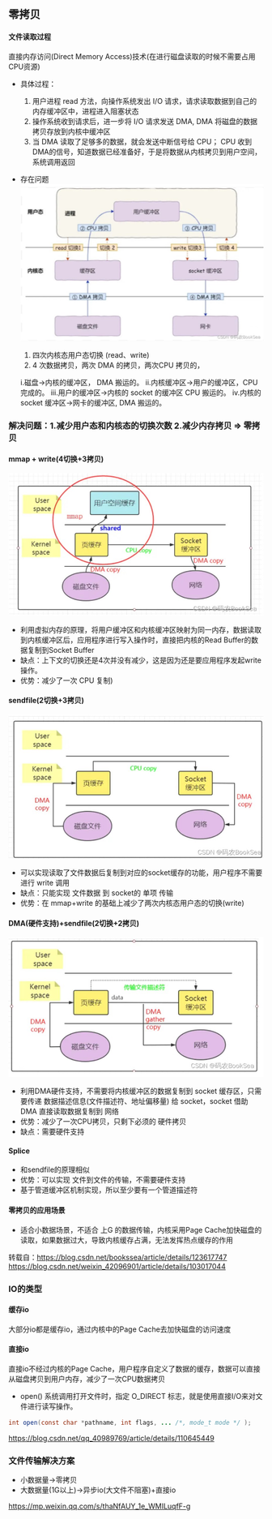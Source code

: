 ## 零拷贝

#### 文件读取过程
直接内存访问(Direct Memory Access)技术(在进行磁盘读取的时候不需要占用CPU资源)
* 具体过程：

    1. 用户进程 read 方法，向操作系统发出 I/O 请求，请求读取数据到自己的内存缓冲区中，进程进入阻塞状态
    2. 操作系统收到请求后，进一步将 I/O 请求发送 DMA, DMA 将磁盘的数据拷贝存放到内核中缓冲区
    3. 当 DMA 读取了足够多的数据，就会发送中断信号给 CPU； CPU 收到 DMA的信号，知道数据已经准备好，于是将数据从内核拷贝到用户空间，系统调用返回


* 存在问题
![6](./image/6.jpg)    
    1. 四次内核态用户态切换 (read、write)
    2. 4 次数据拷贝，两次 DMA 的拷贝，两次CPU 拷贝的，

    i.磁盘->内核的缓冲区， DMA 搬运的。
    ii.内核缓冲区->用户的缓冲区，CPU 完成的。
    iii.用户的缓冲区->内核的 socket 的缓冲区 CPU 搬运的。
    iv.内核的 socket 缓冲区->网卡的缓冲区, DMA 搬运的。


### 解决问题：1.减少用户态和内核态的切换次数 2.减少内存拷贝 => 零拷贝

#### mmap + write(4切换+3拷贝)
![7](./image/7.jpg)   
* 利用虚拟内存的原理，将用户缓冲区和内核缓冲区映射为同一内存，数据读取到内核缓冲区后，应用程序进行写入操作时，直接把内核的Read Buffer的数据复制到Socket Buffer
* 缺点：上下文的切换还是4次并没有减少，这是因为还是要应用程序发起write操作。
* 优势：减少了一次 CPU 复制)

#### sendfile(2切换+3拷贝)
![8](./image/8.jpg)  
* 可以实现读取了文件数据后复制到对应的socket缓存的功能，用户程序不需要进行 write 调用
* 缺点：只能实现 文件数据 到 socket的 单项 传输
* 优势：在 mmap+write 的基础上减少了两次内核态用户态的切换(write)

#### DMA(硬件支持)+sendfile(2切换+2拷贝)
![9](./image/9.jpg)
* 利用DMA硬件支持，不需要将内核缓冲区的数据复制到 socket 缓存区，只需要传递 数据描述信息(文件描述符、地址偏移量) 给 socket，socket 借助 DMA 直接读取数据复制到 网络
* 优势：减少了一次CPU拷贝，只剩下必须的 硬件拷贝
* 缺点：需要硬件支持

#### Splice
* 和sendfile的原理相似
* 优势：可以实现 文件到文件的传输，不需要硬件支持
* 基于管道缓冲区机制实现，所以至少要有一个管道描述符


#### 零拷贝的应用场景
* 适合小数据场景，不适合 上G 的数据传输，内核采用Page Cache加快磁盘的读取，如果数据过大，导致内核缓存占满，无法发挥热点缓存的作用


转载自：https://blog.csdn.net/bookssea/article/details/123617747   
https://blog.csdn.net/weixin_42096901/article/details/103017044

### IO的类型
#### 缓存io
大部分io都是缓存io，通过内核中的Page Cache去加快磁盘的访问速度

#### 直接io
直接io不经过内核的Page Cache，用户程序自定义了数据的缓存，数据可以直接从磁盘拷贝到用户内存，减少了一次CPU数据拷贝
* open() 系统调用打开文件时，指定 O_DIRECT 标志，就是使用直接I/O来对文件进行读写操作。
```java
int open(const char *pathname, int flags, ... /*, mode_t mode */ );
```
https://blog.csdn.net/qq_40989769/article/details/110645449

### 文件传输解决方案
* 小数据量->零拷贝
* 大数据量(1G以上)->异步io(大文件不阻塞)+直接io

https://mp.weixin.qq.com/s/thaNfAUY_1e_WMILuqfF-g
